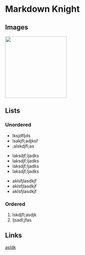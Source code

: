 # Markdown Knight

## Images


<img src="https://camo.githubusercontent.com/7b05014b8b6f877676e01d72c09c0c9904095fc5/687474703a2f2f692e696d6775722e636f6d2f3746395554564b2e706e67" width="200px" height="200px" />

## Lists

### Unordered

+ lksjdfljds
+ lsakjfl;adjksf
+ ;alskdjfl;as
- laksdjf;ljadks
- laksdjf;ljadks
- laksdjf;ljadks
- laksdjf;ljadks
* aklsfjlasdkjf
* aklsfjlasdkjf
* aklsfjlasdkjf

### Ordered

1. lskdjfl;asdjk
1. ljsadl;jfas


## Links

[asldk](http://github.com/deepaksy/ "Github Link") 

[idsdf]: https://github.com/deepaksy "Github deepak's"

[references]: https://github.com/deepaksy/ (title)